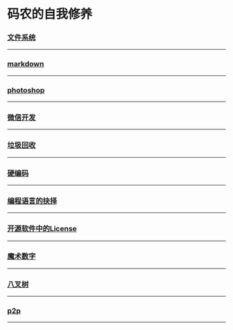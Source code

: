 码农的自我修养 
=============

### [文件系统](file-system/index)

---

### [markdown](markdown/index)

---

### [photoshop](photoshop/index)

---

### [微信开发](wechat/index)

---

### [垃圾回收](garbage-collection)

---

### [硬编码](hardCode)

---

### [编程语言的抉择](language-select)

---

### [开源软件中的License](license)

---

### [魔术数字](magicNumber)

---

### [八叉树](octree)

---

### [p2p](p2p)

---
